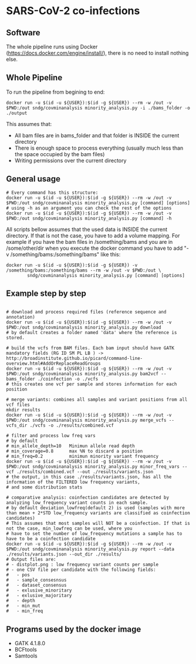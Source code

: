 # SARS-CoV-2 co-infections

## Software

The whole pipeline runs using Docker (https://docs.docker.com/engine/install/), there is no need to install nothing else.

## Whole Pipeline

To run the pipeline from begining to end:
```shell script
docker run -u $(id -u ${USER}):$(id -g ${USER}) --rm -w /out -v $PWD:/out sndg/covminanalysis minority_analysis.py -i ./bams_folder -o ./output
```
This assumes that: 
- All bam files are in bams_folder and that folder is INSIDE the current directory
- There is enough space to process everything (usually much less than the space occupied by the bam files)
- Writing permissions over the current directory

## General usage

```shell script
# Every command has this structure:
docker run -u $(id -u ${USER}):$(id -g ${USER}) --rm -w /out -v $PWD:/out sndg/covminanalysis minority_analysis.py [command] [options]
# using -h as an argument you can check the rest of the options
docker run -u $(id -u ${USER}):$(id -g ${USER}) --rm -w /out -v $PWD:/out sndg/covminanalysis minority_analysis.py [command] -h
```

All scripts bellow assumes that the used data is INSIDE the current directory. If that is not the case, you have
to add a volume mapping. For example if you have the bam files in /something/bams and you are in /some/other/dir
when you execute the docker command you have to add "-v /something/bams:/something/bams" like this:

```shell script
docker run -u $(id -u ${USER}):$(id -g ${USER}) -v /something/bams:/something/bams --rm -w /out -v $PWD:/out \
        sndg/covminanalysis minority_analysis.py [command] [options]
```

## Example step by step 
```shell script

# download and process required files (reference sequence and annotation)
docker run -u $(id -u ${USER}):$(id -g ${USER}) --rm -w /out -v $PWD:/out sndg/covminanalysis minority_analysis.py download
# by default creates a folder named 'data' where the reference is stored. 

# build the vcfs from BAM files. Each bam input should have GATK mandatory fields (RG ID SM PL LB ) -> http://broadinstitute.github.io/picard/command-line-overview.html#AddOrReplaceReadGroups
docker run -u $(id -u ${USER}):$(id -g ${USER}) --rm -w /out -v $PWD:/out sndg/covminanalysis minority_analysis.py bam2vcf --bams_folder ./coinfection -o ./vcfs
# this creates one vcf per sample and stores information for each position

# merge variants: combines all samples and variant positions from all vcf files
mkdir results
docker run -u $(id -u ${USER}):$(id -g ${USER}) --rm -w /out -v $PWD:/out sndg/covminanalysis minority_analysis.py merge_vcfs --vcfs_dir ./vcfs -o ./results/combined.vcf

# filter and process low freq vars
# by default
# min_allele_depth=10   Minimun allele read depth
# min_coverage=0.8      max %N to discard a position 
# min_freq=0.2          minimun minority variant frequency
docker run -u $(id -u ${USER}):$(id -g ${USER}) --rm -w /out -v $PWD:/out sndg/covminanalysis minority_analysis.py minor_freq_vars --vcf ./results/combined.vcf --out ./results/variants.json
# the output, in this case ./results/variants.json, has all the information of the FILTERED low frequency variants, 
# and some distribution stats

# comparative analysis: coinfection candidates are detected by analyzing low_frequency variant counts in each sample.
# by default deviation_lowfreq(default 2) is used (samples with more than mean + 2*STD low_frequency variants are classified as coinfection candidates)  
# This assumes that most samples will NOT be a coinfection. If that is not the case, min_lowfreq can be used, where you 
# have to set the number of low_frequency mutations a sample has to have to be a coinfection candidate
docker run -u $(id -u ${USER}):$(id -g ${USER}) --rm -w /out -v $PWD:/out sndg/covminanalysis minority_analysis.py report --data ./results/variants.json --out_dir ./results/
# Output files are:
# - distplot.png : low frequency variant counts per sample
# - one CSV file per candidate with the following fields:
#   - pos
#   - sample_consesnsus
#   - dataset_consensus
#   - exlusive_minoritary
#   - exlusive_majoritary
#   - depth
#   - min_mut
#   - min_freq
```

## Programs used by the docker image

* GATK 4.1.8.0
* BCFtools
* Samtools

